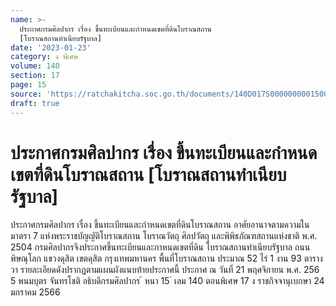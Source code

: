 ```yaml
---
name: >-
  ประกาศกรมศิลปากร เรื่อง ขึ้นทะเบียนและกำหนดเขตที่ดินโบราณสถาน
  [โบราณสถานทำเนียบรัฐบาล]
date: '2023-01-23'
category: ง พิเศษ
volume: 140
section: 17
page: 15
source: 'https://ratchakitcha.soc.go.th/documents/140D017S0000000001500.pdf'
draft: true
---
```


# ประกาศกรมศิลปากร เรื่อง ขึ้นทะเบียนและกำหนดเขตที่ดินโบราณสถาน [โบราณสถานทำเนียบรัฐบาล]

ประกาศกรมศิลปากร เรื่อง ขึ้นทะเบียนและกำหนดเขตที่ดินโบราณสถาน อาศัยอานาจตามความในมาตรา 7 แห่งพระราชบัญญัติโบราณสถาน โบราณวัตถุ ศิลปวัตถุ และพิพิธภัณฑสถานแห่งชาติ พ.ศ. 2504 กรมศิลปากรจึงประกาศขึ้นทะเบียนและกาหนดเขตที่ดิน โบราณสถานทำเนียบรัฐบาล ถนนพิษณุโลก แขวงดุสิต เขตดุสิต กรุงเทพมหานคร พื้นที่โบราณสถาน ประมาณ 52 ไร่ 1 งาน 93 ตารางวา รายละเอียดดังปรากฏตามแผนผังแนบท้ายประกาศนี้ ประกาศ ณ วันที่ 21 พฤศจิกายน พ.ศ. 256 5 พนมบุตร จันทรโชติ อธิบดีกรมศิลปากร ้ หนา 15 ่ เลม 140 ตอนพิเศษ 17 ง ราชกิจจานุเบกษา 24 มกราคม 2566

